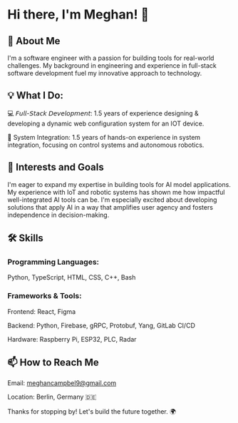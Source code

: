 # Hi there, I'm Meghan! 👋

## 🚀 About Me

I'm a software engineer with a passion for building tools for real-world challenges. My background in engineering and experience in full-stack software development fuel my innovative approach to technology.

## 💡 What I Do:

💻 𝘍𝘶𝘭𝘭-𝘚𝘵𝘢𝘤𝘬 𝘋𝘦𝘷𝘦𝘭𝘰𝘱𝘮𝘦𝘯𝘵: 1.5 years of experience designing & developing a dynamic web configuration system for an IOT device.

🤖 System Integration: 1.5 years of hands-on experience in system integration, focusing on control systems and autonomous robotics.

## 🌱 Interests and Goals

I'm eager to expand my expertise in building tools for AI model applications. My experience with IoT and robotic systems has shown me how impactful well-integrated AI tools can be. I'm especially excited about developing solutions that apply AI in a way that amplifies user agency and fosters independence in decision-making.

## 🛠 Skills

### Programming Languages:

Python, TypeScript, HTML, CSS, C++, Bash

### Frameworks & Tools:

Frontend: React, Figma

Backend: Python, Firebase, gRPC, Protobuf, Yang, GitLab CI/CD

Hardware: Raspberry Pi, ESP32, PLC, Radar

## 📫 How to Reach Me

Email: meghancampbel9@gmail.com

Location: Berlin, Germany 🇩🇪

Thanks for stopping by! Let's build the future together. 🌍
